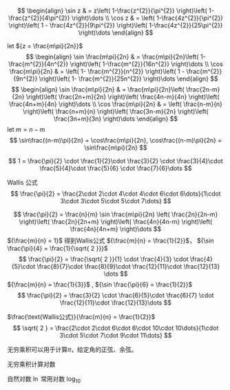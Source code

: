 
$$
\begin{align}
\sin z & = z\left( 1-\frac{z^{2}}{\pi^{2}} \right)\left( 1-\frac{z^{2}}{4\pi^{2}} \right)\dots \\
\cos z & = \left( 1-\frac{4z^{2}}{\pi^{2}} \right)\left( 1 - \frac{4z^{2}}{9\pi^{2}} \right)\left( 1-\frac{4z^{2}}{25\pi^{2}} \right)\dots
\end{align}
$$

let ${z = \frac{m\pi}{2n}}$
$$
\begin{align}
\sin \frac{m\pi}{2n} & = \frac{m\pi}{2n}\left( 1- \frac{m^{2}}{4n^{2}} \right)\left( 1-\frac{m^{2}}{16n^{2}} \right)\dots \\
\cos \frac{m\pi}{2n} & = \left( 1- \frac{m^{2}}{n^{2}} \right)\left( 1 - \frac{m^{2}}{9n^{2}} \right)\left( 1- \frac{m^{2}}{25n^{2}} \right)\dots
\end{align}
$$
$$
\begin{align}
\sin \frac{m\pi}{2n} & = \frac{m\pi}{2n}\left( \frac{2n-m}{2n} \right)\left( \frac{2n+m}{2n} \right)\left( \frac{4n-m}{4n} \right)\left( \frac{4n+m}{4n} \right)\dots \\
\cos \frac{m\pi}{2n} & = \left( \frac{n-m}{n} \right)\left( \frac{n+m}{n} \right)\left( \frac{3n-m}{2n} \right)\left( \frac{3n+m}{3n} \right)\dots
\end{align}
$$
let ${m = n-m}$
$$
\sin\frac{(n-m)\pi}{2n} = \cos\frac{m\pi}{2n},
\cos\frac{(n-m)\pi}{2n} = \sin\frac{m\pi}{2n}
$$

$$
1 = \frac{\pi}{2} \cdot \frac{1}{2}\cdot \frac{3}{2} \cdot \frac{3}{4}\cdot \frac{5}{4}\cdot \frac{5}{6} \cdot \frac{7}{6}\dots
$$


Wallis 公式
$$
\frac{\pi}{2} = \frac{2\cdot 2\cdot 4\cdot 4\cdot 6\cdot 6\dots}{1\cdot 3\cdot 3\cdot 5\cdot 5\cdot 7\dots}
$$

$$
\frac{\pi}{2} = \frac{n}{m} \sin \frac{m\pi}{2n} \left( \frac{2n}{2n-m} \right)\left( \frac{2n}{2n+m} \right)\left( \frac{4n}{4n-m} \right)\left( \frac{4n}{4n+m} \right)\dots
$$
${\frac{m}{n} = 1}$ 得到Wallis公式
${\frac{m}{n} = \frac{1}{2}}$， ${\sin \frac{\pi}{4} = \frac{1}{\sqrt{ 2 }}}$
$$
\frac{\pi}{2} = \frac{\sqrt{ 2 }}{1} \cdot  \frac{4}{3} \cdot  \frac{4}{5}\cdot \frac{8}{7}\cdot \frac{8}{9}\cdot \frac{12}{11}\cdot \frac{12}{13} \dots
$$
${\frac{m}{n} = \frac{1}{3}}$ , ${\sin \frac{\pi}{6} = \frac{1}{2}}$
$$
\frac{\pi}{2} = \frac{3}{2} \cdot  \frac{6}{5}\cdot \frac{6}{7} \cdot  \frac{12}{11}\cdot \frac{12}{13}\dots
$$

$\frac{\text{Wallis公式}}{\frac{m}{n} = \frac{1}{2}}$
$$
\sqrt{ 2 } = \frac{2\cdot 2\cdot 6\cdot 6\cdot 10\cdot 10\dots}{1\cdot 3\cdot 5\cdot 7\cdot 9\cdot 11\dots}
$$

无穷乘积可以用于计算${\pi}$，给定角的正弦、余弦。

无穷乘积计算对数

自然对数 ${\ln}$
常用对数 ${\log_{10}}$

